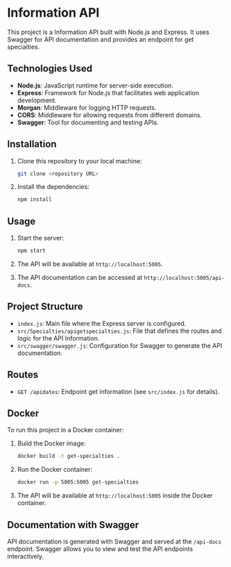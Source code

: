 # Information API

This project is a Information API built with Node.js and Express. It uses Swagger for API documentation and provides an endpoint for get specialties.

## Technologies Used

- **Node.js**: JavaScript runtime for server-side execution.
- **Express**: Framework for Node.js that facilitates web application development.
- **Morgan**: Middleware for logging HTTP requests.
- **CORS**: Middleware for allowing requests from different domains.
- **Swagger**: Tool for documenting and testing APIs.

## Installation

1. Clone this repository to your local machine:
    ```bash
    git clone <repository URL>
    ```

2. Install the dependencies:
    ```bash
    npm install
    ```

## Usage

1. Start the server:
    ```bash
    npm start
    ```

2. The API will be available at `http://localhost:5005`.

3. The API documentation can be accessed at `http://localhost:5005/api-docs`.

## Project Structure

- `index.js`: Main file where the Express server is configured.
- `src/Specialties/apigetspecialties.js`: File that defines the routes and logic for the API Information.
- `src/swagger/swagger.js`: Configuration for Swagger to generate the API documentation.

## Routes

- `GET /apidates`: Endpoint get information (see `src/index.js` for details).

## Docker

To run this project in a Docker container:

1. Build the Docker image:
    ```bash
    docker build -t get-specialties .
    ```

2. Run the Docker container:
    ```bash
    docker run -p 5005:5005 get-specialties
    ```

3. The API will be available at `http://localhost:5005` inside the Docker container.

## Documentation with Swagger

API documentation is generated with Swagger and served at the `/api-docs` endpoint. Swagger allows you to view and test the API endpoints interactively.
